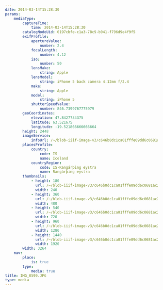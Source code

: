 ```yaml
---
date: 2014-03-14T15:28:30
params:
    mediaType:
        captureTime:
            time: 2014-03-14T15:28:30
        catalogNodeUid: 0197cbfe-c1a3-78c9-b041-f796d9e4f9f5
        exifProfile:
            apertureValue:
                number: 2.4
            focalLength:
                number: 4.12
            iso:
                number: 50
            lensMake:
                string: Apple
            lensModel:
                string: iPhone 5 back camera 4.12mm f/2.4
            make:
                string: Apple
            model:
                string: iPhone 5
            shutterSpeedValue:
                number: 846.7399767775979
        geoCoordinates:
            elevation: 47.8427734375
            latitude: 63.521675
            longitude: -19.521866666666664
        height: 2448
        imageService:
            infoUrl: /~/blob-iiif-image-v3/c646b0dc1ca01fffe09dd6c0681ac2dd0adb1a001acec4ff611051bba987f43e/info.json
        placesProfile:
            country:
                code: IS
                name: Iceland
            countryRegion:
                code: IS-Rangárþing eystra
                name: Rangárþing eystra
        thumbnails:
            - height: 180
              url: /~/blob-iiif-image-v3/c646b0dc1ca01fffe09dd6c0681ac2dd0adb1a001acec4ff611051bba987f43e/full/240%2C180/0/default.jpg
              width: 240
            - height: 360
              url: /~/blob-iiif-image-v3/c646b0dc1ca01fffe09dd6c0681ac2dd0adb1a001acec4ff611051bba987f43e/full/480%2C360/0/default.jpg
              width: 480
            - height: 540
              url: /~/blob-iiif-image-v3/c646b0dc1ca01fffe09dd6c0681ac2dd0adb1a001acec4ff611051bba987f43e/full/720%2C540/0/default.jpg
              width: 720
            - height: 960
              url: /~/blob-iiif-image-v3/c646b0dc1ca01fffe09dd6c0681ac2dd0adb1a001acec4ff611051bba987f43e/full/1280%2C960/0/default.jpg
              width: 1280
            - height: 1440
              url: /~/blob-iiif-image-v3/c646b0dc1ca01fffe09dd6c0681ac2dd0adb1a001acec4ff611051bba987f43e/full/1920%2C1440/0/default.jpg
              width: 1920
        width: 3264
    nav:
        place:
            is: true
        type:
            media: true
title: IMG_0599.JPG
type: media
---
```

